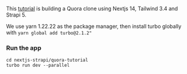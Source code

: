This [tutorial](https://strapi.io/blog/build-an-ai-powered-quora-clone-with-strapi-and-nextjs-part-1) is building a Quora clone using Nextjs 14, Tailwind 3.4 and Strapi 5.

We use yarn 1.22.22 as the package manager, then install turbo globally with ```yarn global add turbo@2.1.2"```

### Run the app
```
cd nextjs-strapi/quora-tutorial
turbo run dev --parallel
```